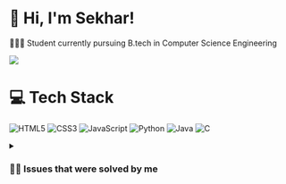 <!-- Level 3: Add custom code -->

# 👋 Hi, I'm Sekhar!
👩🏻‍💻 Student currently pursuing B.tech in Computer Science Engineering<br/>


<!-- GitHub stats from https://github.com/Sekhar-Kumar-Dash/github-readme-stats -->
![](https://github-readme-stats.vercel.app/api?username=Sekhar-Kumar-Dash&theme=radical&hide_border=false&include_all_commits=true&count_private=true)<br/>

# 💻 Tech Stack
<!-- Badges from https://github.com/Ileriayo/markdown-badges -->
![HTML5](https://img.shields.io/badge/html5-%23E34F26.svg?style=for-the-badge&logo=html5&logoColor=white)
![CSS3](https://img.shields.io/badge/css3-%231572B6.svg?style=for-the-badge&logo=css3&logoColor=white)
![JavaScript](https://img.shields.io/badge/javascript-%23323330.svg?style=for-the-badge&logo=javascript&logoColor=%23F7DF1E)
![Python](https://img.shields.io/badge/python-3670A0?style=for-the-badge&logo=python&logoColor=ffdd54)
![Java](https://img.shields.io/badge/java-%23ED8B00.svg?style=for-the-badge&logo=openjdk&logoColor=white)
![C](https://img.shields.io/badge/c-%2300599C.svg?style=for-the-badge&logo=c&logoColor=white)<br/>

<details>
 <summary><h3>👨‍💻 Issues that were solved by me</h3></summary>
 1-Added INSERT, UPDATE, and DELETE methods for the Payment Intents table(https://github.com/mindsdb/mindsdb/pull/8094)
 2-Fixed an error in sendinBlue integration of mindsDB(https://github.com/mindsdb/mindsdb/pull/8679#event-11586346907)
 3-Added insert method for email campaigns table(https://github.com/mindsdb/mindsdb/pull/8698)
 4-Updated documentation for shopify Integration(https://github.com/mindsdb/mindsdb/pull/8437)
 5-Added update method for Email campaigns table(https://github.com/mindsdb/mindsdb/pull/8210#event-10926026353)
 6-Tested rayserver ML integration with MindsDB(https://github.com/mindsdb/mindsdb/pull/8187)
 7-Tested Mendeley app Integration with MindsDB(https://github.com/mindsdb/mindsdb/pull/8220)
 8-Tested Strava App Integration with MindsDB(https://github.com/mindsdb/mindsdb/pull/8190)
 9-Tested Jira App Integration with MindsDB(https://github.com/mindsdb/mindsdb/pull/8079)
 10-fixing: ts-sdk records keploy-testcase even on test mode(https://github.com/keploy/typescript-sdk/pull/86#event-10284778222)
 11-adding the unittest for wrapped node fetch function and its github action(https://github.com/keploy/typescript-sdk/pull/82)
 12-added object template(https://github.com/keploy/samples-go/pull/55)





<!-- YouTube video cards from https://github.com/DenverCoder1/github-readme-youtube-cards -->
<!-- If you want to display the latest videos, then simply follow the instructions in the above repo. -->
<!-- If you however want to select which videos display, then you can manually generate the video link by changing the below parameters in angle brackets. -->
<!-- https://ytcards.demolab.com/?id=<video ID>&title=<video+title>&lang=en&timestamp=<video publish date in Unix time format>&background_color=%230d1117&title_color=%23ffffff&stats_color=%23dedede&max_title_lines=1&width=250&border_radius=5&duration=<video duration in seconds> "<video title>") -->
<!-- BEGIN YOUTUBE-CARDS -->

<!-- END YOUTUBE-CARDS -->

